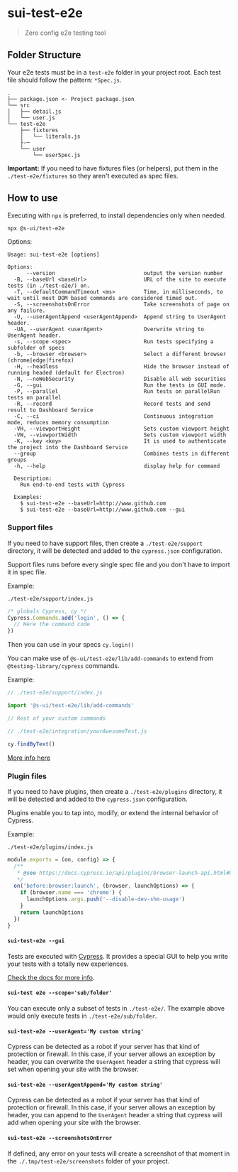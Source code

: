 # sui-test-e2e

> Zero config e2e testing tool

## Folder Structure

Your e2e tests must be in a `test-e2e` folder in your project root.
Each test file should follow the pattern: `*Spec.js`.

```
.
├── package.json <- Project package.json
└── src
│   ├── detail.js
│   └── user.js
└── test-e2e
    ├── fixtures
    │   └── literals.js
    ├-─ 
    └── user
        └── userSpec.js
```

**Important:** If you need to have fixtures files (or helpers), put them in the `./test-e2e/fixtures` so they aren't executed as spec files.

## How to use

Executing with `npx` is preferred, to install dependencies only when needed.

```sh
npx @s-ui/test-e2e
```

Options:
```
Usage: sui-test-e2e [options]

Options:
      --version                            output the version number
  -B, --baseUrl <baseUrl>                  URL of the site to execute tests (in ./test-e2e/) on.
  -T, --defaultCommandTimeout <ms>         Time, in milliseconds, to wait until most DOM based commands are considered timed out.
  -S, --screenshotsOnError                 Take screenshots of page on any failure.
  -U, --userAgentAppend <userAgentAppend>  Append string to UserAgent header.
  -UA, --userAgent <userAgent>             Overwrite string to UserAgent header.
  -s, --scope <spec>                       Run tests specifying a subfolder of specs
  -b, --browser <browser>                  Select a different browser (chrome|edge|firefox)
  -H, --headless                           Hide the browser instead of running headed (default for Electron)
  -N, --noWebSecurity                      Disable all web securities
  -G, --gui                                Run the tests in GUI mode.
  -P, --parallel                           Run tests on parallelRun tests on parallel
  -R, --record                             Record tests and send result to Dashboard Service
  -C, --ci                                 Continuous integration mode, reduces memory consumption
  -VH, --viewportHeight                    Sets custom viewport height
  -VW, --viewportWidth                     Sets custom viewport width
  -K, --key <key>                          It is used to authenticate the project into the Dashboard Service
  --group                                  Combines tests in different groups
  -h, --help                               display help for command

  Description:
    Run end-to-end tests with Cypress

  Examples:
    $ sui-test-e2e --baseUrl=http://www.github.com
    $ sui-test-e2e --baseUrl=http://www.github.com --gui
```

### Support files

If you need to have support files, then create a `./test-e2e/support` directory, it will be detected and added to the `cypress.json` configuration.

Support files runs before every single spec file and you don't have to import it in spec file.

Example:

`./test-e2e/support/index.js`

```js
/* globals Cypress, cy */
Cypress.Commands.add('login', () => {
  // Here the command code
})
```

Then you can use in your specs `cy.login()`

You can make use of `@s-ui/test-e2e/lib/add-commands` to extend from `@testing-library/cypress` commands.

Example:

```js
// ./test-e2e/support/index.js

import '@s-ui/test-e2e/lib/add-commands'

// Rest of your custom commands

// ./test-e2e/integration/yourAwesomeTest.js

cy.findByText()
```

[More info here](https://testing-library.com/docs/cypress-testing-library/intro/)


### Plugin files

If you need to have plugins, then create a `./test-e2e/plugins` directory, it will be detected and added to the `cypress.json` configuration.

Plugins enable you to tap into, modify, or extend the internal behavior of Cypress.

Example:

`./test-e2e/plugins/index.js`

```js
module.exports = (on, config) => {
  /**
   * @see https://docs.cypress.io/api/plugins/browser-launch-api.html#Usage
   */
  on('before:browser:launch', (browser, launchOptions) => {
    if (browser.name === 'chrome') {
      launchOptions.args.push('--disable-dev-shm-usage')
    }
    return launchOptions
  })
}
```

#### `sui-test-e2e --gui`

Tests are executed with [Cypress](https://www.cypress.io/). It provides a special GUI to help you write your tests with a totally new experiences.

[Check the docs for more info](https://docs.cypress.io/guides/overview/why-cypress.html#).

#### `sui-test e2e --scope='sub/folder'`

You can execute only a subset of tests in `./test-e2e/`. The example above would only execute tests in `./test-e2e/sub/folder`.

#### `sui-test-e2e --userAgent='My custom string'`

Cypress can be detected as a robot if your server has that kind of protection or firewall. In this case, if your server allows an exception by header, you can overwrite the `UserAgent` header a string that cypress will set when opening your site with the browser.

#### `sui-test-e2e --userAgentAppend='My custom string'`

Cypress can be detected as a robot if your server has that kind of protection or firewall. In this case, if your server allows an exception by header, you can append to the `UserAgent` header a string that cypress will add when opening your site with the browser.

#### `sui-test-e2e --screenshotsOnError`

If defined, any error on your tests will create a screenshot of that moment in the `./.tmp/test-e2e/screenshots` folder of your project.